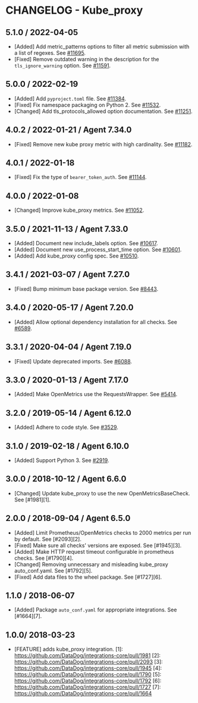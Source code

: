 # CHANGELOG - Kube_proxy

## 5.1.0 / 2022-04-05

* [Added] Add metric_patterns options to filter all metric submission with a list of regexes. See [#11695](https://github.com/DataDog/integrations-core/pull/11695).
* [Fixed] Remove outdated warning in the description for the `tls_ignore_warning` option. See [#11591](https://github.com/DataDog/integrations-core/pull/11591).

## 5.0.0 / 2022-02-19

* [Added] Add `pyproject.toml` file. See [#11384](https://github.com/DataDog/integrations-core/pull/11384).
* [Fixed] Fix namespace packaging on Python 2. See [#11532](https://github.com/DataDog/integrations-core/pull/11532).
* [Changed] Add tls_protocols_allowed option documentation. See [#11251](https://github.com/DataDog/integrations-core/pull/11251).

## 4.0.2 / 2022-01-21 / Agent 7.34.0

* [Fixed] Remove new kube proxy metric with high cardinality. See [#11182](https://github.com/DataDog/integrations-core/pull/11182).

## 4.0.1 / 2022-01-18

* [Fixed] Fix the type of `bearer_token_auth`. See [#11144](https://github.com/DataDog/integrations-core/pull/11144).

## 4.0.0 / 2022-01-08

* [Changed] Improve kube_proxy metrics. See [#11052](https://github.com/DataDog/integrations-core/pull/11052).

## 3.5.0 / 2021-11-13 / Agent 7.33.0

* [Added] Document new include_labels option. See [#10617](https://github.com/DataDog/integrations-core/pull/10617).
* [Added] Document new use_process_start_time option. See [#10601](https://github.com/DataDog/integrations-core/pull/10601).
* [Added] Add kube_proxy config spec. See [#10510](https://github.com/DataDog/integrations-core/pull/10510).

## 3.4.1 / 2021-03-07 / Agent 7.27.0

* [Fixed] Bump minimum base package version. See [#8443](https://github.com/DataDog/integrations-core/pull/8443).

## 3.4.0 / 2020-05-17 / Agent 7.20.0

* [Added] Allow optional dependency installation for all checks. See [#6589](https://github.com/DataDog/integrations-core/pull/6589).

## 3.3.1 / 2020-04-04 / Agent 7.19.0

* [Fixed] Update deprecated imports. See [#6088](https://github.com/DataDog/integrations-core/pull/6088).

## 3.3.0 / 2020-01-13 / Agent 7.17.0

* [Added] Make OpenMetrics use the RequestsWrapper. See [#5414](https://github.com/DataDog/integrations-core/pull/5414).

## 3.2.0 / 2019-05-14 / Agent 6.12.0

* [Added] Adhere to code style. See [#3529](https://github.com/DataDog/integrations-core/pull/3529).

## 3.1.0 / 2019-02-18 / Agent 6.10.0

* [Added] Support Python 3. See [#2919](https://github.com/DataDog/integrations-core/pull/2919).

## 3.0.0 / 2018-10-12 / Agent 6.6.0

* [Changed] Update kube_proxy to use the new OpenMetricsBaseCheck. See [#1981][1].

## 2.0.0 / 2018-09-04 / Agent 6.5.0

* [Added] Limit Prometheus/OpenMetrics checks to 2000 metrics per run by default. See [#2093][2].
* [Fixed] Make sure all checks' versions are exposed. See [#1945][3].
* [Added] Make HTTP request timeout configurable in prometheus checks. See [#1790][4].
* [Changed] Removing unnecessary and misleading kube_proxy auto_conf.yaml. See [#1792][5].
* [Fixed] Add data files to the wheel package. See [#1727][6].

## 1.1.0 / 2018-06-07

* [Added] Package `auto_conf.yaml` for appropriate integrations. See [#1664][7].

## 1.0.0/ 2018-03-23

* [FEATURE] adds kube_proxy integration.
[1]: https://github.com/DataDog/integrations-core/pull/1981
[2]: https://github.com/DataDog/integrations-core/pull/2093
[3]: https://github.com/DataDog/integrations-core/pull/1945
[4]: https://github.com/DataDog/integrations-core/pull/1790
[5]: https://github.com/DataDog/integrations-core/pull/1792
[6]: https://github.com/DataDog/integrations-core/pull/1727
[7]: https://github.com/DataDog/integrations-core/pull/1664
